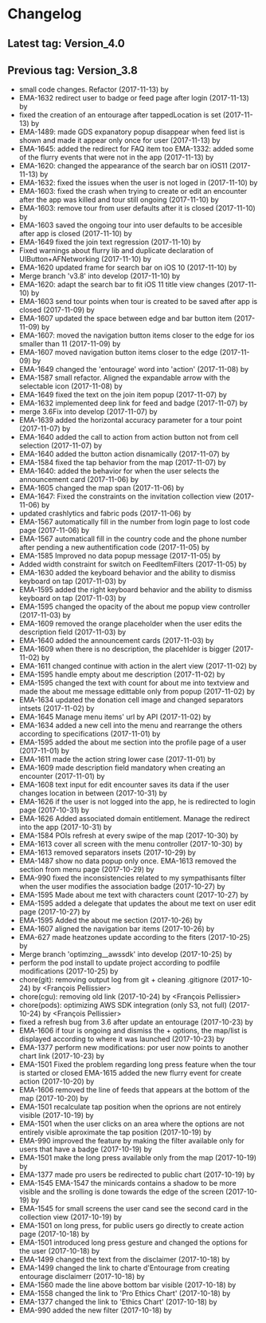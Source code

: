 # Changelog
## Latest tag: Version_4.0
## Previous tag: Version_3.8
* small code changes. Refactor (2017-11-13) by <VeronicaGliga>
* EMA-1632 redirect user to badge or feed page after login (2017-11-13) by <VeronicaGliga>
* fixed the creation of an entourage after tappedLocation is set (2017-11-13) by <VeronicaGliga>
* EMA-1489: made GDS expanatory popup disappear when feed list is shown and made it appear only once for user (2017-11-13) by <VeronicaGliga>
* EMA-1645: added the redirect for FAQ item too EMA-1332: added some of the flurry events that were not in the app (2017-11-13) by <VeronicaGliga>
* EMA-1620: changed the appearance of the search bar on iOS11 (2017-11-13) by <VeronicaGliga>
* EMA-1632: fixed the issues when the user is not loged in (2017-11-10) by <VeronicaGliga>
* EMA-1603: fixed the crash when trying to create or edit an encounter after the app was killed and tour still ongoing (2017-11-10) by <VeronicaGliga>
* EMA-1603: remove tour from user defaults after it is closed (2017-11-10) by <VeronicaGliga>
* EMA-1603 saved the ongoing tour into user defaults to be accesible after app is closed (2017-11-10) by <VeronicaGliga>
* EMA-1649 fixed the join text regression (2017-11-10) by <VeronicaGliga>
* Fixed warnings about flurry lib and duplicate declaration of UIButton+AFNetworking (2017-11-10) by <Mihai Ionescu>
* EMA-1620 updated frame for search bar on iOS 10 (2017-11-10) by <VeronicaGliga>
* Merge branch 'v3.8' into develop (2017-11-10) by <Mihai Ionescu>
* EMA-1620: adapt the search bar to fit iOS 11 title view changes (2017-11-10) by <VeronicaGliga>
* EMA-1603 send tour points when tour is created to be saved after app is closed (2017-11-09) by <VeronicaGliga>
* EMA-1607 updated the space between edge and bar button item (2017-11-09) by <VeronicaGliga>
* EMA-1607: moved the navigation button items closer to the edge for ios smaller than 11 (2017-11-09) by <VeronicaGliga>
* EMA-1607 moved navigation button items closer to the edge (2017-11-09) by <VeronicaGliga>
* EMA-1649 changed the 'entourage' word into 'action' (2017-11-08) by <VeronicaGliga>
* EMA-1587 small refactor. Aligned the expandable arrow with the selectable icon (2017-11-08) by <VeronicaGliga>
* EMA-1649 fixed the text on the join item popup (2017-11-07) by <VeronicaGliga>
* EMA-1632 implemented deep link for feed and badge (2017-11-07) by <VeronicaGliga>
* merge 3.6Fix into develop (2017-11-07) by <VeronicaGliga>
* EMA-1639 added the horizontal accuracy parameter for a tour point (2017-11-07) by <VeronicaGliga>
* EMA-1640 added the call to action from action button not from cell selection (2017-11-07) by <VeronicaGliga>
* EMA-1640 added the button action disnamically (2017-11-07) by <VeronicaGliga>
* EMA-1584 fixed the tap behavior from the map (2017-11-07) by <VeronicaGliga>
* EMA-1640: added the behavior for when the user selects the announcement card (2017-11-06) by <VeronicaGliga>
* EMA-1605 changed the map span (2017-11-06) by <VeronicaGliga>
* EMA-1647: Fixed the constraints on the invitation collection view (2017-11-06) by <VeronicaGliga>
* updated crashlytics and fabric pods (2017-11-06) by <VeronicaGliga>
* EMA-1567 automatically fill in the number from login page to lost code page (2017-11-06) by <VeronicaGliga>
* EMA-1567 automaticall fill in the country code and the phone number after pending a new authentification code (2017-11-05) by <VeronicaGliga>
* EMA-1585 Improved no data popup message (2017-11-05) by <VeronicaGliga>
* Added width constraint for switch on FeedItemFilters (2017-11-05) by <VeronicaGliga>
* EMA-1630 added the keyboard behavior and the ability to dismiss keyboard on tap (2017-11-03) by <VeronicaGliga>
* EMA-1595 added the right keyboard behavior and the ability to dismiss keyboard on tap (2017-11-03) by <VeronicaGliga>
* EMA-1595 changed the opacity of the about me popup view controller (2017-11-03) by <VeronicaGliga>
* EMA-1609 removed the orange placeholder when the user edits the description field (2017-11-03) by <VeronicaGliga>
* EMA-1640 added the announcement cards (2017-11-03) by <VeronicaGliga>
* EMA-1609 when there is no description, the placehlder is bigger (2017-11-02) by <VeronicaGliga>
* EMA-1611 changed continue with action in the alert view (2017-11-02) by <VeronicaGliga>
* EMA-1595 handle empty about me description (2017-11-02) by <VeronicaGliga>
* EMA-1595 changed the text with count for about me into textview and made the about me message edittable only from popup (2017-11-02) by <VeronicaGliga>
* EMA-1634 updated the donation cell image and changed separators intsets (2017-11-02) by <VeronicaGliga>
* EMA-1645 Manage menu items' url by API (2017-11-02) by <VeronicaGliga>
* EMA-1634 added a new cell into the menu and rearrange the others according to specifications (2017-11-01) by <VeronicaGliga>
* EMA-1595 added the about me section into the profile page of a user (2017-11-01) by <VeronicaGliga>
* EMA-1611 made the action string lower case (2017-11-01) by <VeronicaGliga>
* EMA-1609 made description field mandatory when creating an encounter (2017-11-01) by <VeronicaGliga>
* EMA-1608 text input for edit encounter saves its data if the user changes location in between (2017-10-31) by <VeronicaGliga>
* EMA-1626 if the user is not logged into the app, he is redirected to login page (2017-10-31) by <VeronicaGliga>
* EMA-1626 Added associated domain entitlement. Manage the redirect into the app (2017-10-31) by <VeronicaGliga>
* EMA-1584 POIs refresh at every swipe of the map (2017-10-30) by <VeronicaGliga>
* EMA-1613 cover all screen with the menu controller (2017-10-30) by <VeronicaGliga>
* EMA-1613 removed separators insets (2017-10-29) by <VeronicaGliga>
* EMA-1487 show no data popup only once. EMA-1613 removed the section from menu page (2017-10-29) by <VeronicaGliga>
* EMA-990 fixed the inconsistencies related to my sympathisants filter when the user modifies the association badge (2017-10-27) by <VeronicaGliga>
* EMA-1595 Made about me text with characters count (2017-10-27) by <VeronicaGliga>
* EMA-1595 added a delegate that updates the about me text on user edit page (2017-10-27) by <VeronicaGliga>
* EMA-1595 Added the about me section (2017-10-26) by <VeronicaGliga>
* EMA-1607 aligned the navigation bar items (2017-10-26) by <VeronicaGliga>
* EMA-627 made heatzones update according to the fiters (2017-10-25) by <VeronicaGliga>
* Merge branch 'optimzing__awssdk' into develop (2017-10-25) by <VeronicaGliga>
* perform the pod install to update project according to podfile modifications (2017-10-25) by <VeronicaGliga>
* chore(git): removing output log from git + cleaning .gitignore (2017-10-24) by <François Pellissier>
* chore(cgu): removing old link (2017-10-24) by <François Pellissier>
* chore(pods): optimizing AWS SDK integration (only S3, not full) (2017-10-24) by <François Pellissier>
* fixed a refresh bug from 3.6 after update an entourage (2017-10-23) by <VeronicaGliga>
* EMA-1606 if tour is ongoing and dismiss the + options, the map/list is displayed according to where it was launched (2017-10-23) by <VeronicaGliga>
* EMA-1377 perform new modifications: por user now points to another chart link (2017-10-23) by <VeronicaGliga>
* EMA-1501 Fixed the problem regarding long press feature when the tour is started or closed EMA-1615 added the new flurry event for create action (2017-10-20) by <VeronicaGliga>
* EMA-1606 removed the line of feeds that appears at the bottom of the map (2017-10-20) by <VeronicaGliga>
* EMA-1501 recalculate tap position when the oprions are not entirely visible (2017-10-19) by <VeronicaGliga>
* EMA-1501 when the user clicks on an area where the options are not entirely visible aproximate the tap position (2017-10-19) by <VeronicaGliga>
* EMA-990 improved the feature by making the filter available only for users that have a badge (2017-10-19) by <VeronicaGliga>
* EMA-1501 make the long press available only from the map (2017-10-19) by <VeronicaGliga>
* EMA-1377 made pro users be redirected to public chart (2017-10-19) by <VeronicaGliga>
* EMA-1545 EMA-1547 the minicards contains a shadow to be more visible and the srolling is done towards the edge of the screen (2017-10-19) by <VeronicaGliga>
* EMA-1545 for small screens the user cand see the second card in the collection view (2017-10-19) by <VeronicaGliga>
* EMA-1501 on long press, for public users go directly to create action page (2017-10-18) by <VeronicaGliga>
* EMA-1501 introduced long press gesture and changed the options for the user (2017-10-18) by <VeronicaGliga>
* EMA-1499 changed the text from the disclaimer (2017-10-18) by <VeronicaGliga>
* EMA-1499 changed the link to charte d'Entourage from creating entourage disclaimerr (2017-10-18) by <VeronicaGliga>
* EMA-1560 made the line above bottom bar visible (2017-10-18) by <VeronicaGliga>
* EMA-1558 changed the link to 'Pro Ethics Chart' (2017-10-18) by <VeronicaGliga>
* EMA-1377 changed the link to 'Ethics Chart' (2017-10-18) by <VeronicaGliga>
* EMA-990 added the new filter (2017-10-18) by <VeronicaGliga>
